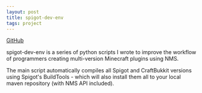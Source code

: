 ```yaml
---
layout: post
title: spigot-dev-env
tags: project
---
```


[GitHub](https://github.com/Ben-D-Anderson/spigot-dev-env)

spigot-dev-env is a series of python scripts I wrote to improve the workflow of programmers creating multi-version Minecraft plugins using NMS.

The main script automatically compiles all Spigot and CraftBukkit versions using Spigot's BuildTools - which will also install them all to your local maven repository (with NMS API included).